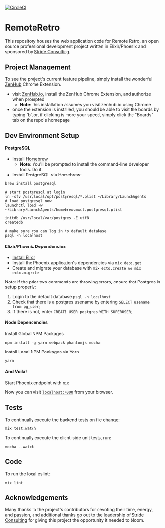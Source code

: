 [![CircleCI](https://circleci.com/gh/vanderhoop/remote_retro.svg?style=svg)](https://circleci.com/gh/vanderhoop/remote_retro)

# RemoteRetro

This repository houses the web application code for Remote Retro, an open source professional development project written in Elixir/Phoenix and sponsored by [Stride Consulting](http://stridenyc.com).

## Project Management

To see the project's current feature pipeline, simply install the wonderful [ZenHub](http://zenhub.io) Chrome Extension.

  - visit [ZenHub.io](http://zenhub.io), install the ZenHub Chrome Extension, and authorize when prompted
    - __Note:__ this installation assumes you visit zenhub.io using Chrome
  - once the extension is installed, you should be able to visit the boards by typing 'b', or, if clicking is more your speed, simply click the "Boards" tab on the repo's homepage

## Dev Environment Setup

#### PostgreSQL

- Install [Homebrew](http://brew.sh/)
  - __Note:__ You'll be prompted to install the command-line developer tools. Do it.
- Install PostgreSQL via Homebrew:

```
brew install postgresql

# start postgresql at login
ln -sfv /usr/local/opt/postgresql/*.plist ~/Library/LaunchAgents
# load postgresql now
launchctl load -w ~/Library/LaunchAgents/homebrew.mxcl.postgresql.plist

initdb /usr/local/var/postgres -E utf8
createdb

# make sure you can log in to default database
psql -h localhost
```

#### Elixir/Phoenix Dependencies
  - [Install Elixir](http://elixir-lang.org/install.html)
  - Install the Phoenix application's dependencies via `mix deps.get`
  - Create and migrate your database with `mix ecto.create && mix ecto.migrate`

Note: if the prior two commands are throwing errors, ensure that Postgres is setup properly:
 1. Login to the default database `psql -h localhost`
 2. Check that there is a postgres usename by entering `SELECT usename from pg_user;`
 3. If there is not, enter `CREATE USER postgres WITH SUPERUSER;`

#### Node Dependencies

Install Global NPM Packages

 ```
 npm install -g yarn webpack phantomjs mocha
 ```
 
Install Local NPM Packages via Yarn

```
yarn
```

#### And Voila!

Start Phoenix endpoint with `mix`

Now you can visit [`localhost:4000`](http://localhost:4000) from your browser.

## Tests

To continually execute the backend tests on file change:

```
mix test.watch
```

To continually execute the client-side unit tests, run:

```
mocha --watch
```

## Code

To run the local eslint:

```
mix lint
```
  
## Acknowledgements

Many thanks to the project's contributors for devoting their time, energy, and passion, and additional thanks go out to the leadership of [Stride Consulting](http://stridenyc.com) for giving this project the opportunity it needed to bloom. 
